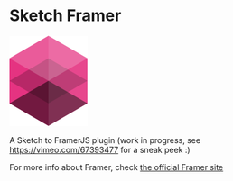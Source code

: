 Sketch Framer
=============

![](logo_small.png?raw=true)

A Sketch to FramerJS plugin (work in progress, see <https://vimeo.com/67393477> for a sneak peek :)

For more info about Framer, check [the official Framer site](http://framerjs.com)
